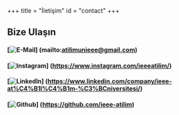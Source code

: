 +++
title = "İletişim"
id = "contact"
+++
 ## Bize Ulaşın
 #### [![E-Mail](/img/contactlogo/mail.png)] (mailto:atilimunieee@gmail.com)

 #### [![Instagram](/img/contactlogo/instagtam.png)] (https://www.instagram.com/ieeeatilim/)

 #### [![LinkedIn](/img/contactlogo/linkedin.png)] (https://www.linkedin.com/company/ieee-at%C4%B1l%C4%B1m-%C3%BCniversitesi/)

 #### [![Github](/img/contactlogo/github.png)] (https://github.com/ieee-atilim)
